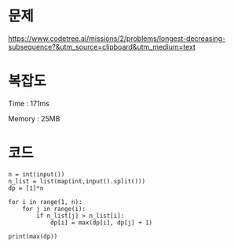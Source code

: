 # 문제
https://www.codetree.ai/missions/2/problems/longest-decreasing-subsequence?&utm_source=clipboard&utm_medium=text

# 복잡도
Time : 171ms <p>
Memory : 25MB

# 코드
```
n = int(input())
n_list = list(map(int,input().split()))
dp = [1]*n

for i in range(1, n):
    for j in range(i):
        if n_list[j] > n_list[i]:
            dp[i] = max(dp[i], dp[j] + 1)

print(max(dp))
```
